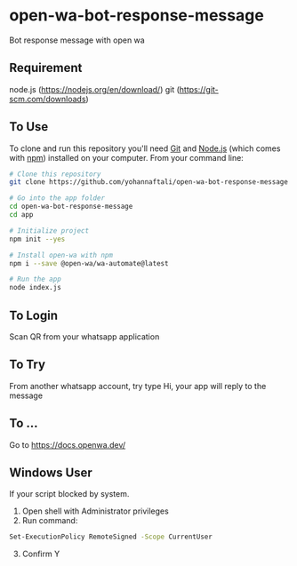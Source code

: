 # open-wa-bot-response-message
Bot response message with open wa

## Requirement
node.js (https://nodejs.org/en/download/)
git (https://git-scm.com/downloads)

## To Use

To clone and run this repository you'll need [Git](https://git-scm.com) and [Node.js](https://nodejs.org/en/download/) (which comes with [npm](http://npmjs.com)) installed on your computer. From your command line:

```bash
# Clone this repository
git clone https://github.com/yohannaftali/open-wa-bot-response-message

# Go into the app folder
cd open-wa-bot-response-message
cd app

# Initialize project
npm init --yes

# Install open-wa with npm
npm i --save @open-wa/wa-automate@latest

# Run the app 
node index.js
```

## To Login 
Scan QR from your whatsapp application

## To Try
From another whatsapp account, try type Hi, your app will reply to the message

## To ...
Go to https://docs.openwa.dev/ 

## Windows User
If your script blocked by system.
1. Open shell with Administrator privileges
2. Run command:

```bash
Set-ExecutionPolicy RemoteSigned -Scope CurrentUser
```
3. Confirm Y
